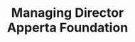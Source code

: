 ---
name: Peter Coates
photo: '/img/Peter150.png'
title: Managing Director <br> Apperta Foundation
---